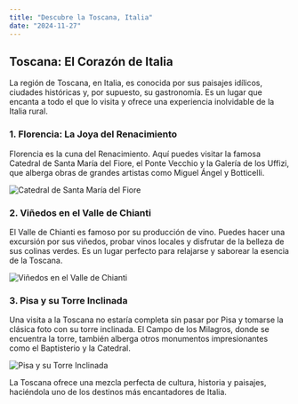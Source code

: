 ```yaml
---
title: "Descubre la Toscana, Italia"
date: "2024-11-27"
---
```


## Toscana: El Corazón de Italia

La región de Toscana, en Italia, es conocida por sus paisajes idílicos, ciudades históricas y, por supuesto, su gastronomía. Es un lugar que encanta a todo el que lo visita y ofrece una experiencia inolvidable de la Italia rural.

### 1. Florencia: La Joya del Renacimiento
Florencia es la cuna del Renacimiento. Aquí puedes visitar la famosa Catedral de Santa María del Fiore, el Ponte Vecchio y la Galería de los Uffizi, que alberga obras de grandes artistas como Miguel Ángel y Botticelli.

![Catedral de Santa María del Fiore](https://visit-florence-italy.global.ssl.fastly.net/pics/churches/duomo/florence-duomo-brunelleschi-dome-santa-maria-del-fiore-italy-07.jpg)

### 2. Viñedos en el Valle de Chianti
El Valle de Chianti es famoso por su producción de vino. Puedes hacer una excursión por sus viñedos, probar vinos locales y disfrutar de la belleza de sus colinas verdes. Es un lugar perfecto para relajarse y saborear la esencia de la Toscana.

![Viñedos en el Valle de Chianti](https://miviaje.com/wp-content/uploads/2018/07/valle-chianti-toscana.jpg)

### 3. Pisa y su Torre Inclinada
Una visita a la Toscana no estaría completa sin pasar por Pisa y tomarse la clásica foto con su torre inclinada. El Campo de los Milagros, donde se encuentra la torre, también alberga otros monumentos impresionantes como el Baptisterio y la Catedral.

![Pisa y su Torre Inclinada](https://upload.wikimedia.org/wikipedia/commons/thumb/9/9d/Italy_-_Pisa_-_Cathedral_Square.jpg/1600px-Italy_-_Pisa_-_Cathedral_Square.jpg)

La Toscana ofrece una mezcla perfecta de cultura, historia y paisajes, haciéndola uno de los destinos más encantadores de Italia.